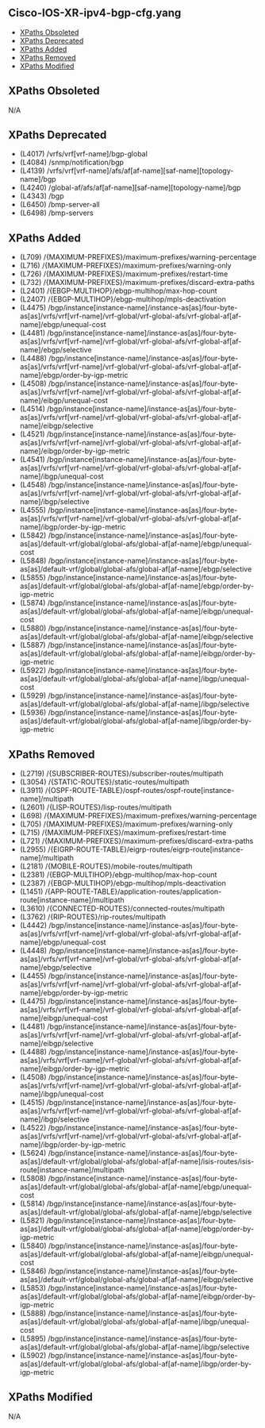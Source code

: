 ## Cisco-IOS-XR-ipv4-bgp-cfg.yang

- [XPaths Obsoleted](#xpaths-obsoleted)
- [XPaths Deprecated](#xpaths-deprecated)
- [XPaths Added](#xpaths-added)
- [XPaths Removed](#xpaths-removed)
- [XPaths Modified](#xpaths-modified)

## XPaths Obsoleted

N/A

## XPaths Deprecated

- (L4017)	/vrfs/vrf[vrf-name]/bgp-global
- (L4084)	/snmp/notification/bgp
- (L4139)	/vrfs/vrf[vrf-name]/afs/af[af-name][saf-name][topology-name]/bgp
- (L4240)	/global-af/afs/af[af-name][saf-name][topology-name]/bgp
- (L4343)	/bgp
- (L6450)	/bmp-server-all
- (L6498)	/bmp-servers

## XPaths Added

- (L709)	/{MAXIMUM-PREFIXES}/maximum-prefixes/warning-percentage
- (L716)	/{MAXIMUM-PREFIXES}/maximum-prefixes/warning-only
- (L726)	/{MAXIMUM-PREFIXES}/maximum-prefixes/restart-time
- (L732)	/{MAXIMUM-PREFIXES}/maximum-prefixes/discard-extra-paths
- (L2401)	/{EBGP-MULTIHOP}/ebgp-multihop/max-hop-count
- (L2407)	/{EBGP-MULTIHOP}/ebgp-multihop/mpls-deactivation
- (L4475)	/bgp/instance[instance-name]/instance-as[as]/four-byte-as[as]/vrfs/vrf[vrf-name]/vrf-global/vrf-global-afs/vrf-global-af[af-name]/ebgp/unequal-cost
- (L4481)	/bgp/instance[instance-name]/instance-as[as]/four-byte-as[as]/vrfs/vrf[vrf-name]/vrf-global/vrf-global-afs/vrf-global-af[af-name]/ebgp/selective
- (L4488)	/bgp/instance[instance-name]/instance-as[as]/four-byte-as[as]/vrfs/vrf[vrf-name]/vrf-global/vrf-global-afs/vrf-global-af[af-name]/ebgp/order-by-igp-metric
- (L4508)	/bgp/instance[instance-name]/instance-as[as]/four-byte-as[as]/vrfs/vrf[vrf-name]/vrf-global/vrf-global-afs/vrf-global-af[af-name]/eibgp/unequal-cost
- (L4514)	/bgp/instance[instance-name]/instance-as[as]/four-byte-as[as]/vrfs/vrf[vrf-name]/vrf-global/vrf-global-afs/vrf-global-af[af-name]/eibgp/selective
- (L4521)	/bgp/instance[instance-name]/instance-as[as]/four-byte-as[as]/vrfs/vrf[vrf-name]/vrf-global/vrf-global-afs/vrf-global-af[af-name]/eibgp/order-by-igp-metric
- (L4541)	/bgp/instance[instance-name]/instance-as[as]/four-byte-as[as]/vrfs/vrf[vrf-name]/vrf-global/vrf-global-afs/vrf-global-af[af-name]/ibgp/unequal-cost
- (L4548)	/bgp/instance[instance-name]/instance-as[as]/four-byte-as[as]/vrfs/vrf[vrf-name]/vrf-global/vrf-global-afs/vrf-global-af[af-name]/ibgp/selective
- (L4555)	/bgp/instance[instance-name]/instance-as[as]/four-byte-as[as]/vrfs/vrf[vrf-name]/vrf-global/vrf-global-afs/vrf-global-af[af-name]/ibgp/order-by-igp-metric
- (L5842)	/bgp/instance[instance-name]/instance-as[as]/four-byte-as[as]/default-vrf/global/global-afs/global-af[af-name]/ebgp/unequal-cost
- (L5848)	/bgp/instance[instance-name]/instance-as[as]/four-byte-as[as]/default-vrf/global/global-afs/global-af[af-name]/ebgp/selective
- (L5855)	/bgp/instance[instance-name]/instance-as[as]/four-byte-as[as]/default-vrf/global/global-afs/global-af[af-name]/ebgp/order-by-igp-metric
- (L5874)	/bgp/instance[instance-name]/instance-as[as]/four-byte-as[as]/default-vrf/global/global-afs/global-af[af-name]/eibgp/unequal-cost
- (L5880)	/bgp/instance[instance-name]/instance-as[as]/four-byte-as[as]/default-vrf/global/global-afs/global-af[af-name]/eibgp/selective
- (L5887)	/bgp/instance[instance-name]/instance-as[as]/four-byte-as[as]/default-vrf/global/global-afs/global-af[af-name]/eibgp/order-by-igp-metric
- (L5922)	/bgp/instance[instance-name]/instance-as[as]/four-byte-as[as]/default-vrf/global/global-afs/global-af[af-name]/ibgp/unequal-cost
- (L5929)	/bgp/instance[instance-name]/instance-as[as]/four-byte-as[as]/default-vrf/global/global-afs/global-af[af-name]/ibgp/selective
- (L5936)	/bgp/instance[instance-name]/instance-as[as]/four-byte-as[as]/default-vrf/global/global-afs/global-af[af-name]/ibgp/order-by-igp-metric

## XPaths Removed

- (L2719)	/{SUBSCRIBER-ROUTES}/subscriber-routes/multipath
- (L3054)	/{STATIC-ROUTES}/static-routes/multipath
- (L3911)	/{OSPF-ROUTE-TABLE}/ospf-routes/ospf-route[instance-name]/multipath
- (L2601)	/{LISP-ROUTES}/lisp-routes/multipath
- (L698)	/{MAXIMUM-PREFIXES}/maximum-prefixes/warning-percentage
- (L705)	/{MAXIMUM-PREFIXES}/maximum-prefixes/warning-only
- (L715)	/{MAXIMUM-PREFIXES}/maximum-prefixes/restart-time
- (L721)	/{MAXIMUM-PREFIXES}/maximum-prefixes/discard-extra-paths
- (L2955)	/{EIGRP-ROUTE-TABLE}/eigrp-routes/eigrp-route[instance-name]/multipath
- (L2181)	/{MOBILE-ROUTES}/mobile-routes/multipath
- (L2381)	/{EBGP-MULTIHOP}/ebgp-multihop/max-hop-count
- (L2387)	/{EBGP-MULTIHOP}/ebgp-multihop/mpls-deactivation
- (L1451)	/{APP-ROUTE-TABLE}/application-routes/application-route[instance-name]/multipath
- (L3610)	/{CONNECTED-ROUTES}/connected-routes/multipath
- (L3762)	/{RIP-ROUTES}/rip-routes/multipath
- (L4442)	/bgp/instance[instance-name]/instance-as[as]/four-byte-as[as]/vrfs/vrf[vrf-name]/vrf-global/vrf-global-afs/vrf-global-af[af-name]/ebgp/unequal-cost
- (L4448)	/bgp/instance[instance-name]/instance-as[as]/four-byte-as[as]/vrfs/vrf[vrf-name]/vrf-global/vrf-global-afs/vrf-global-af[af-name]/ebgp/selective
- (L4455)	/bgp/instance[instance-name]/instance-as[as]/four-byte-as[as]/vrfs/vrf[vrf-name]/vrf-global/vrf-global-afs/vrf-global-af[af-name]/ebgp/order-by-igp-metric
- (L4475)	/bgp/instance[instance-name]/instance-as[as]/four-byte-as[as]/vrfs/vrf[vrf-name]/vrf-global/vrf-global-afs/vrf-global-af[af-name]/eibgp/unequal-cost
- (L4481)	/bgp/instance[instance-name]/instance-as[as]/four-byte-as[as]/vrfs/vrf[vrf-name]/vrf-global/vrf-global-afs/vrf-global-af[af-name]/eibgp/selective
- (L4488)	/bgp/instance[instance-name]/instance-as[as]/four-byte-as[as]/vrfs/vrf[vrf-name]/vrf-global/vrf-global-afs/vrf-global-af[af-name]/eibgp/order-by-igp-metric
- (L4508)	/bgp/instance[instance-name]/instance-as[as]/four-byte-as[as]/vrfs/vrf[vrf-name]/vrf-global/vrf-global-afs/vrf-global-af[af-name]/ibgp/unequal-cost
- (L4515)	/bgp/instance[instance-name]/instance-as[as]/four-byte-as[as]/vrfs/vrf[vrf-name]/vrf-global/vrf-global-afs/vrf-global-af[af-name]/ibgp/selective
- (L4522)	/bgp/instance[instance-name]/instance-as[as]/four-byte-as[as]/vrfs/vrf[vrf-name]/vrf-global/vrf-global-afs/vrf-global-af[af-name]/ibgp/order-by-igp-metric
- (L5624)	/bgp/instance[instance-name]/instance-as[as]/four-byte-as[as]/default-vrf/global/global-afs/global-af[af-name]/isis-routes/isis-route[instance-name]/multipath
- (L5808)	/bgp/instance[instance-name]/instance-as[as]/four-byte-as[as]/default-vrf/global/global-afs/global-af[af-name]/ebgp/unequal-cost
- (L5814)	/bgp/instance[instance-name]/instance-as[as]/four-byte-as[as]/default-vrf/global/global-afs/global-af[af-name]/ebgp/selective
- (L5821)	/bgp/instance[instance-name]/instance-as[as]/four-byte-as[as]/default-vrf/global/global-afs/global-af[af-name]/ebgp/order-by-igp-metric
- (L5840)	/bgp/instance[instance-name]/instance-as[as]/four-byte-as[as]/default-vrf/global/global-afs/global-af[af-name]/eibgp/unequal-cost
- (L5846)	/bgp/instance[instance-name]/instance-as[as]/four-byte-as[as]/default-vrf/global/global-afs/global-af[af-name]/eibgp/selective
- (L5853)	/bgp/instance[instance-name]/instance-as[as]/four-byte-as[as]/default-vrf/global/global-afs/global-af[af-name]/eibgp/order-by-igp-metric
- (L5888)	/bgp/instance[instance-name]/instance-as[as]/four-byte-as[as]/default-vrf/global/global-afs/global-af[af-name]/ibgp/unequal-cost
- (L5895)	/bgp/instance[instance-name]/instance-as[as]/four-byte-as[as]/default-vrf/global/global-afs/global-af[af-name]/ibgp/selective
- (L5902)	/bgp/instance[instance-name]/instance-as[as]/four-byte-as[as]/default-vrf/global/global-afs/global-af[af-name]/ibgp/order-by-igp-metric

## XPaths Modified

N/A

